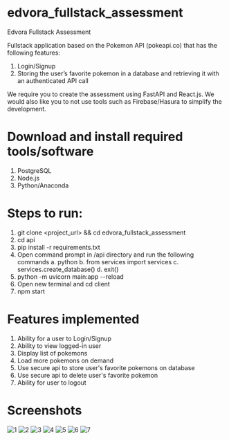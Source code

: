 # edvora_fullstack_assessment
Edvora Fullstack Assessment

Fullstack application based on the Pokemon API (pokeapi.co) that has the following features:

1. Login/Signup
2. Storing the user’s favorite pokemon in a database and retrieving it with an authenticated API call

We require you to create the assessment using FastAPI and React.js. 
We would also like you to not use tools such as Firebase/Hasura to simplify the development.

# Download and install required tools/software
1. PostgreSQL
2. Node.js
3. Python/Anaconda

# Steps to run:
1. git clone <project_url> && cd edvora_fullstack_assessment
2. cd api
3. pip install -r requirements.txt
4. Open command prompt in /api directory and run the following commands
    a. python
    b. from services import services
    c. services.create_database()
    d. exit()
5. python -m uvicorn main:app --reload
6. Open new terminal and cd client
7. npm start

# Features implemented
1. Ability for a user to Login/Signup
2. Ability to view logged-in user
3. Display list of pokemons
4. Load more pokemons on demand
5. Use secure api to store user's favorite pokemons on database
6. Use secure api to delete user's favorite pokemon
7. Ability for user to logout

# Screenshots
![1 ](https://user-images.githubusercontent.com/96503444/147832878-04d3bed7-616b-42cd-89bf-cec4e0473e88.png)
![2](https://user-images.githubusercontent.com/96503444/147832880-6ad1689e-4e03-47ba-accc-e22361c2a0d6.png)
![3](https://user-images.githubusercontent.com/96503444/147832881-d8dcabc5-70cd-4d23-b8ba-0cc57f7c3cc6.png)
![4](https://user-images.githubusercontent.com/96503444/147832882-ed46087d-dbeb-4eb0-926e-52bed9a9aa60.png)
![5](https://user-images.githubusercontent.com/96503444/147832884-4df9410b-58ad-49c3-a165-14d8d61fe6e1.png)
![6](https://user-images.githubusercontent.com/96503444/147832885-b7e527d0-2f28-4e9f-a87c-41481decb3f4.png)
![7](https://user-images.githubusercontent.com/96503444/147832886-d402b0fc-651b-489b-8320-bcc39dc64955.png)
